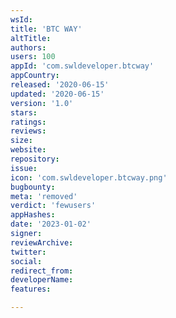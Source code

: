```yaml
---
wsId: 
title: 'BTC WAY'
altTitle: 
authors: 
users: 100
appId: 'com.swldeveloper.btcway'
appCountry: 
released: '2020-06-15'
updated: '2020-06-15'
version: '1.0'
stars: 
ratings: 
reviews: 
size: 
website: 
repository: 
issue: 
icon: 'com.swldeveloper.btcway.png'
bugbounty: 
meta: 'removed'
verdict: 'fewusers'
appHashes: 
date: '2023-01-02'
signer: 
reviewArchive: 
twitter: 
social: 
redirect_from: 
developerName: 
features: 

---
```


